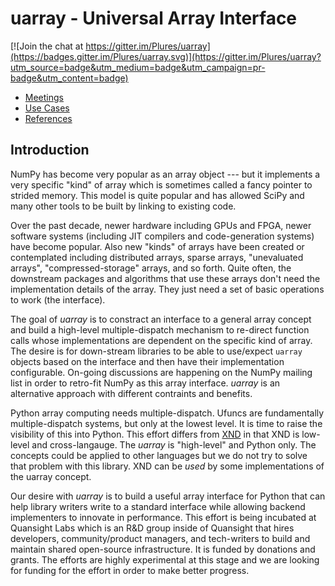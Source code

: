 # uarray - Universal Array Interface

[![Join the chat at https://gitter.im/Plures/uarray](https://badges.gitter.im/Plures/uarray.svg)](https://gitter.im/Plures/uarray?utm_source=badge&utm_medium=badge&utm_campaign=pr-badge&utm_content=badge)

* [Meetings](https://github.com/Quansight-Labs/uarray/wiki/Meeting-Notes)
* [Use Cases](https://github.com/Quansight-Labs/uarray/wiki/Use-Cases)
* [References](https://github.com/Quansight-Labs/uarray/wiki/References)



## Introduction

NumPy has become very popular as an array object --- but it implements
a very specific "kind" of array which is sometimes called a fancy
pointer to strided memory. This model is quite popular and has allowed
SciPy and many other tools to be built by linking to existing code.

Over the past decade, newer hardware including GPUs and FPGA, newer
software systems (including JIT compilers and code-generation systems)
have become popular.  Also new "kinds" of arrays have been created or
contemplated including distributed arrays, sparse arrays, "unevaluated
arrays", "compressed-storage" arrays, and so forth.  Quite often, the
downstream packages and algorithms that use these arrays don't need
the implementation details of the array.  They just need a set of basic
operations to work (the interface).

The goal of *uarray* is to constract an interface to a general array 
concept and build a high-level multiple-dispatch mechanism to
re-direct function calls whose implementations are dependent on the
specific kind of array.  The desire is for down-stream libraries to be
able to use/expect `uarray` objects based on the interface and then have
their implementation configurable.  On-going discussions are happening
on the NumPy mailing list in order to retro-fit NumPy as this array
interface.  *uarray* is an alternative approach with different
contraints and benefits.

Python array computing needs multiple-dispatch.  Ufuncs are
fundamentally multiple-dispatch systems, but only at the lowest level.
It is time to raise the visibility of this into Python.  This effort
differs from [XND](https://xnd.io/) in that XND is low-level and
cross-langauge.  The *uarray* is "high-level" and Python only.  The
concepts could be applied to other languages but we do not try to
solve that problem with this library.  XND can be *used* by some
implementations of the uarray concept.

Our desire with *uarray* is to build a useful array interface for Python
that can help library writers write to a standard interface while
allowing backend implementers to innovate in performance.  This effort
is being incubated at Quansight Labs which is an R&D group inside of
Quansight that hires developers, community/product managers, and
tech-writers to build and maintain shared open-source infrastructure.
It is funded by donations and grants. The efforts are highly
experimental at this stage and we are looking for funding for the
effort in order to make better progress.
